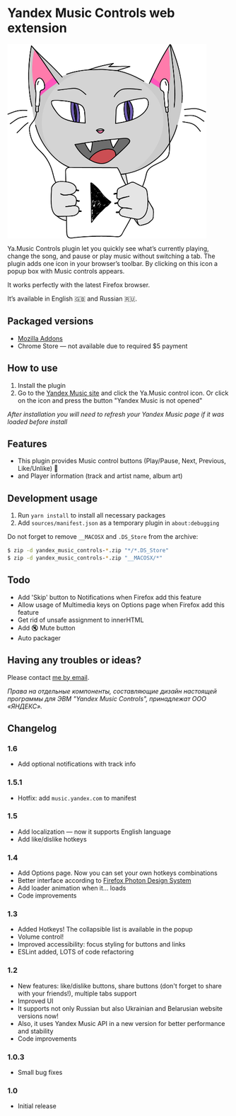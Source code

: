# Yandex Music Controls web extension

<img src="/images/logo-hd.png" align="center" height="439" width="450" alt="Music Controls Logo" >

Ya.Music Controls plugin let you quickly see what’s currently playing, change the song, and pause or play music without switching a tab.
The plugin adds one icon in your browser’s toolbar. By clicking on this icon a popup box with Music controls appears.

It works perfectly with the latest Firefox browser.

It’s available in English :gb: and Russian :ru:.

## Packaged versions

* [Mozilla Addons](https://addons.mozilla.org/en-US/firefox/addon/yandex-music-controls/)
* Chrome Store — not available due to required $5 payment

## How to use

1. Install the plugin
2. Go to the [Yandex Music site](https://music.yandex.ru/) and click the Ya.Music control icon. Or click on the icon and press the button "Yandex Music is not opened"

*After installation you will need to refresh your Yandex Music page if it was loaded before install*

## Features

* This plugin provides Music control buttons (Play/Pause, Next, Previous, Like/Unlike) :musical_note:
* and Player information (track and artist name, album art)

## Development usage

1. Run `yarn install` to install all necessary packages
2. Add `sources/manifest.json` as a temporary plugin in `about:debugging`

Do not forget to remove `__MACOSX` and `.DS_Store` from the archive:

```bash
$ zip -d yandex_music_controls-*.zip "*/*.DS_Store"
$ zip -d yandex_music_controls-*.zip "__MACOSX/*"
```

## Todo

* Add 'Skip' button to Notifications when Firefox add this feature
* Allow usage of Multimedia keys on Options page when Firefox add this feature
* Get rid of unsafe assignment to innerHTML
* Add :mute: Mute button
* Auto packager

## Having any troubles or ideas?

Please contact [me by email](mailto:kb@kernel-it.ru).

*Права на отдельные компоненты, составляющие дизайн настоящей программы для ЭВМ "Yandex Music Controls", принадлежат ООО «ЯНДЕКС».*

## Changelog

### 1.6
* Add optional notifications with track info

### 1.5.1
* Hotfix: add `music.yandex.com` to manifest

### 1.5
* Add localization — now it supports English language
* Add like/dislike hotkeys

### 1.4

* Add Options page. Now you can set your own hotkeys combinations
* Better interface according to [Firefox Photon Design System](https://design.firefox.com/photon/welcome.html)
* Add loader animation when it… loads
* Code improvements

### 1.3

* Added Hotkeys! The collapsible list is available in the popup
* Volume control!
* Improved accessibility: focus styling for buttons and links
* ESLint added, LOTS of code refactoring

### 1.2

* New features: like/dislike buttons, share buttons (don't forget to share with your friends!), multiple tabs support
* Improved UI
* It supports not only Russian but also Ukrainian and Belarusian website versions now!
* Also, it uses Yandex Music API in a new version for better performance and stability
* Code improvements

### 1.0.3

* Small bug fixes

### 1.0

* Initial release
